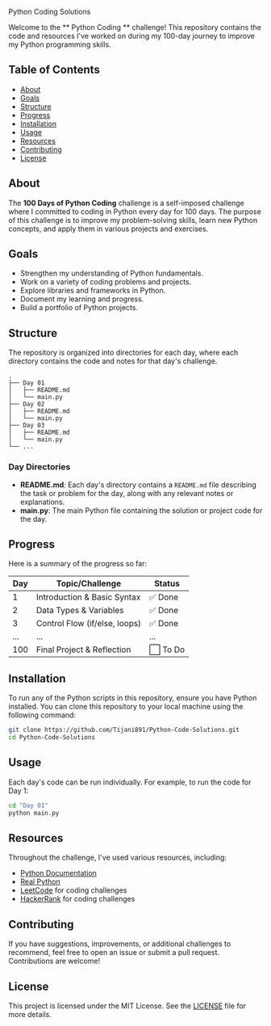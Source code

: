 Python Coding Solutions

Welcome to the ** Python Coding ** challenge! This repository contains the code and resources I've worked on during my 100-day journey to improve my Python programming skills.

## Table of Contents

- [About](#about)
- [Goals](#goals)
- [Structure](#structure)
- [Progress](#progress)
- [Installation](#installation)
- [Usage](#usage)
- [Resources](#resources)
- [Contributing](#contributing)
- [License](#license)

## About

The **100 Days of Python Coding** challenge is a self-imposed challenge where I committed to coding in Python every day for 100 days. The purpose of this challenge is to improve my problem-solving skills, learn new Python concepts, and apply them in various projects and exercises.

## Goals

- Strengthen my understanding of Python fundamentals.
- Work on a variety of coding problems and projects.
- Explore libraries and frameworks in Python.
- Document my learning and progress.
- Build a portfolio of Python projects.

## Structure

The repository is organized into directories for each day, where each directory contains the code and notes for that day's challenge.

```
.
├── Day 01
│   ├── README.md
│   └── main.py
├── Day 02
│   ├── README.md
│   └── main.py
├── Day 03
│   ├── README.md
│   └── main.py
└── ...
```

### Day Directories

- **README.md**: Each day's directory contains a `README.md` file describing the task or problem for the day, along with any relevant notes or explanations.
- **main.py**: The main Python file containing the solution or project code for the day.

## Progress

Here is a summary of the progress so far:

| Day | Topic/Challenge                  | Status  |
|-----|----------------------------------|---------|
| 1   | Introduction & Basic Syntax      | ✅ Done |
| 2   | Data Types & Variables           | ✅ Done |
| 3   | Control Flow (if/else, loops)    | ✅ Done |
| ... | ...                              | ...     |
| 100 | Final Project & Reflection       | ⬜ To Do |

## Installation

To run any of the Python scripts in this repository, ensure you have Python installed. You can clone this repository to your local machine using the following command:

```bash
git clone https://github.com/Tijani891/Python-Code-Solutions.git
cd Python-Code-Solutions
```

## Usage

Each day's code can be run individually. For example, to run the code for Day 1:

```bash
cd "Day 01"
python main.py
```

## Resources

Throughout the challenge, I've used various resources, including:

- [Python Documentation](https://docs.python.org/3/)
- [Real Python](https://realpython.com/)
- [LeetCode](https://leetcode.com/) for coding challenges
- [HackerRank](https://www.hackerrank.com/) for coding challenges

## Contributing

If you have suggestions, improvements, or additional challenges to recommend, feel free to open an issue or submit a pull request. Contributions are welcome!

## License

This project is licensed under the MIT License. See the [LICENSE](LICENSE) file for more details.

